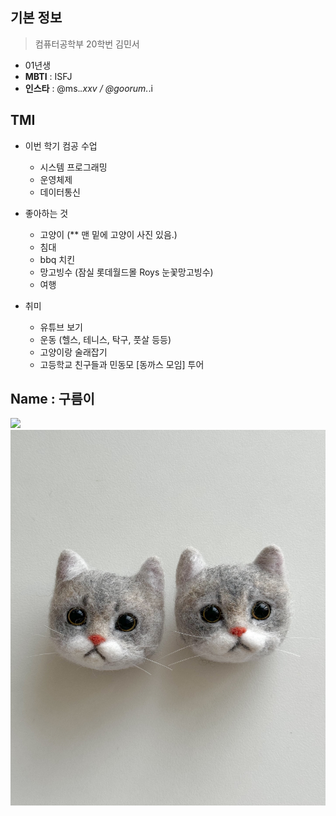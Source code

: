 ## 기본 정보
> 컴퓨터공학부 20학번 김민서
* 01년생
* **MBTI** : ISFJ
* **인스타** : @ms._.xxv / @goorum._.i


## TMI
+ 이번 학기 컴공 수업
    - 시스템  프로그래밍
    - 운영체제
    - 데이터통신

+ 좋아하는 것
    - 고양이 (** 맨 밑에 고양이 사진 있음.)
    - 침대
    - bbq 치킨
    - 망고빙수 (잠실 롯데월드몰 Roys 눈꽃망고빙수)
    - 여행
    
+ 취미
    - 유튜브 보기
    - 운동 (헬스, 테니스, 탁구, 풋살 등등)
    - 고양이랑 술래잡기
    - 고등학교 친구들과 민동모 [동까스 모임] 투어

## Name : 구름이
![](./goorum.jpg)
![](./goorum_keyring.jpg)
